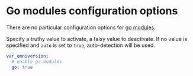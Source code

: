 # Go modules configuration options

There are no particular configuration options for [go modules](https://go.dev/ref/mod).

Specify a truthy value to activate, a falsy value to deactivate. If no value is
specified and `auto` is set to `true`, auto-detection will be used.

```yaml
var_omniversion:
  # enable go modules
  go: true
```
